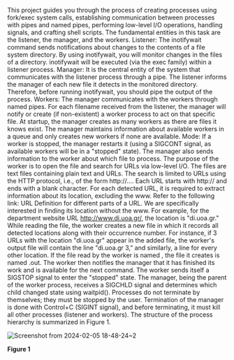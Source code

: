 This project guides you through the process of creating processes using fork/exec system calls,
establishing communication between processes with pipes and named pipes, performing low-level
I/O operations, handling signals, and crafting shell scripts.
The fundamental entities in this task are the listener, the manager, and the workers.
Listener: The inotifywait command sends notifications about changes to the contents of a file
system directory. By using inotifywait, you will monitor changes in the files of a directory.
inotifywait will be executed (via the exec family) within a listener process.
Manager: It is the central entity of the system that communicates with the listener process
through a pipe. The listener informs the manager of each new file it detects in the monitored
directory. Therefore, before running inotifywait, you should pipe the output of the process.
Workers: The manager communicates with the workers through named pipes. For each filename
received from the listener, the manager will notify or create (if non-existent) a worker process to act
on that specific file. At startup, the manager creates as many workers as there are files it knows
exist. The manager maintains information about available workers in a queue and only creates new
workers if none are available.
Mode:
If a worker is stopped, the manager restarts it (using a SIGCONT signal, as available workers will
be in a "stopped" state). The manager also sends information to the worker about which file to
process.
The purpose of the worker is to open the file and search for URLs via low-level I/O. The files are
text files containing plain text and URLs. The search is limited to URLs using the HTTP protocol,
i.e., of the form http://.... Each URL starts with http:// and ends with a blank character.
For each detected URL, it is required to extract information about its location, excluding the www.
Refer to the following link: URL Definition for different parts of a URL. We are specifically
interested in finding its location without the www. For example, for the department website URL
http://www.di.uoa.gr/, the location is "di.uoa.gr."
While reading the file, the worker creates a new file in which it records all detected locations along
with their occurrence number. For instance, if 3 URLs with the location "di.uoa.gr" appear in the
added file, the worker's output file will contain the line "di.uoa.gr 3," and similarly, a line for every
other location.
If the file read by the worker is named <filename>, the file it creates is named <filename>.out.
The worker then notifies the manager that it has finished its work and is available for the next
command. The worker sends itself a SIGSTOP signal to enter the "stopped" state. The manager,
being the parent of the worker process, receives a SIGCHLD signal and determines which child
changed state using waitpid().
Processes do not terminate by themselves; they must be stopped by the user. Termination of the
manager is done with Control+C (SIGINT signal), and before terminating, it must kill all other
processes (listener and workers).
The structure of the process hierarchy is summarized in Figure 1.






![Screenshot from 2024-02-05 18-48-24~2](https://github.com/JohnNDaras/SYSTEM-PROGRAMMING/assets/117290033/dab11f88-c352-4795-b50c-d9cd78a374f2)

<b>
<p align = centre>Figure 1
